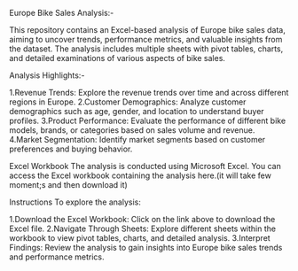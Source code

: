 Europe Bike Sales Analysis:-

This repository contains an Excel-based analysis of Europe bike sales data, aiming to uncover trends, performance metrics, and valuable insights from the dataset. The analysis includes multiple sheets with pivot tables, charts, and detailed examinations of various aspects of bike sales.

Analysis Highlights:-

1.Revenue Trends: Explore the revenue trends over time and across different regions in Europe.
2.Customer Demographics: Analyze customer demographics such as age, gender, and location to understand buyer profiles.
3.Product Performance: Evaluate the performance of different bike models, brands, or categories based on sales volume and revenue.
4.Market Segmentation: Identify market segments based on customer preferences and buying behavior.

Excel Workbook
The analysis is conducted using Microsoft Excel. You can access the Excel workbook containing the analysis here.(it will take few moment;s and then download it)

Instructions
To explore the analysis:

1.Download the Excel Workbook: Click on the link above to download the Excel file.
2.Navigate Through Sheets: Explore different sheets within the workbook to view pivot tables, charts, and detailed analysis.
3.Interpret Findings: Review the analysis to gain insights into Europe bike sales trends and performance metrics.

